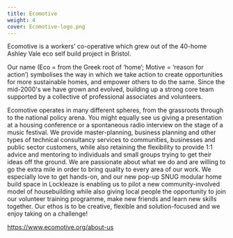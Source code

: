 ```yaml
---
title: Ecomotive
weight: 4
cover: Ecomotive-logo.png
---
```


Ecomotive is a workers’ co-operative which grew out of the 40-home Ashley Vale eco self build project in Bristol. 

<!--more-->

Our name (Eco = from the Greek root of ‘home’; Motive = ‘reason for action’) symbolises the way in which we take action to create opportunities for more sustainable homes, and empower others to do the same. Since the mid-2000&#39;s we have grown and evolved, building up a strong core team supported by a collective of professional associates and volunteers.

Ecomotive operates in many different spheres, from the grassroots through to the national policy arena. You might equally see us giving a presentation at a housing conference or a spontaneous radio interview on the stage of a music festival. We provide master-planning, business planning and other types of technical consultancy services to communities, businesses and public sector customers, while also retaining the flexibility to provide 1:1 advice and mentoring to individuals and small groups trying to get their ideas off the ground. We are passionate about what we do and are willing to go the extra mile in order to bring quality to every area of our work. We especially love to get hands-on, and our new pop-up SNUG modular home build space in Lockleaze is enabling us to pilot a new community-involved model of housebuilding while also giving local people the opportunity to join our volunteer training programme, make new friends and learn new skills together. Our ethos is to be creative, flexible and solution-focused and we enjoy taking on a challenge! 

https://www.ecomotive.org/about-us